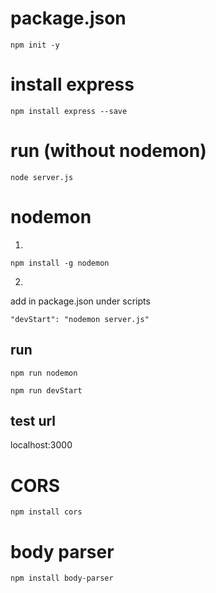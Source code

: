 
# package.json
```
npm init -y
```
# install express
```
npm install express --save
```

# run (without nodemon)
```
node server.js
```

# nodemon
1. 
```
npm install -g nodemon
```
2.
add in package.json under scripts 
```
"devStart": "nodemon server.js"
```

## run
```
npm run nodemon
```
<!-- For after added "devStart": "nodemon server.js" -->
```
npm run devStart
```


## test url
localhost:3000

# CORS
```
npm install cors
```

# body parser
```
npm install body-parser
```